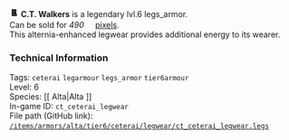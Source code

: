 ![ ](https://raw.githubusercontent.com/Ceterai/Enternia/main/items/armors/alta/tier6/ceterai/legwear/icon.png) **C.T. Walkers** is a legendary lvl.6 legs_armor.  
Can be sold for *490* <img src="https://starbounder.org/mediawiki/images/2/21/Pixel.png" width="12" height="16"/> [pixels](https://starbounder.org/Pixel).  
This alternia-enhanced legwear provides additional energy to its wearer.

### Technical Information

Tags: `ceterai` `legarmour` `legs_armor` `tier6armour`  
Level: 6  
Species: [[ Alta|Alta ]]  
In-game ID: `ct_ceterai_legwear`  
File path (GitHub link): [`/items/armors/alta/tier6/ceterai/legwear/ct_ceterai_legwear.legs`](https://github.com/Ceterai/Enternia/blob/main/items/armors/alta/tier6/ceterai/legwear/ct_ceterai_legwear.legs)
